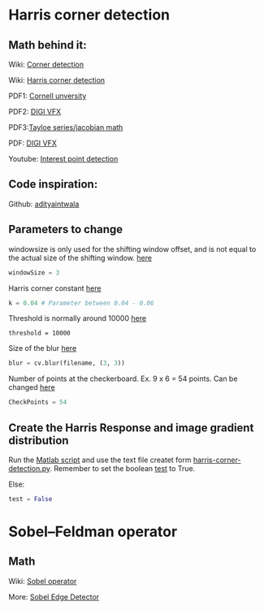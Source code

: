 # Harris corner detection

## Math behind it:

Wiki: [Corner detection](https://en.wikipedia.org/wiki/Corner_detection)

Wiki: [Harris corner detection](https://en.wikipedia.org/wiki/Harris_Corner_Detector)

PDF1: [Cornell unversity](http://www.cs.cornell.edu/courses/cs4670/2015sp/lectures/lec07_harris_web.pdf)

PDF2: [DIGI VFX](https://www.csie.ntu.edu.tw/~cyy/courses/vfx/20spring/lectures/handouts/lec06_feature_4up.pdf)

PDF3:[Tayloe series/jacobian math](http://www.cs.cmu.edu/~16385/s17/Slides/14.4_Alignment__LucasKanade.pdf)

PDF: [DIGI VFX](https://www.csie.ntu.edu.tw/~cyy/courses/vfx/20spring/lectures/handouts/lec06_feature_4up.pdf)

Youtube: [Interest point detection](https://www.youtube.com/watch?v=_qgKQGsuKeQ)

## Code inspiration:

Github: [adityaintwala](https://github.com/adityaintwala/Harris-Corner-Detection)

## Parameters to change
windowsize is only used for the shifting window offset, and is not equal to the actual size of the shifting window. [here](https://github.com/MadsRossen/fish_box/blob/f1947c68d0196c51ed7bfd74ac125ea4fe3149b0/harris-corner-detection.py#L11)
```python
windowSize = 3 
``` 
Harris corner constant [here](https://github.com/MadsRossen/fish_box/blob/f1947c68d0196c51ed7bfd74ac125ea4fe3149b0/harris-corner-detection.py#L12)
```python
k = 0.04 # Parameter between 0.04 - 0.06
```
Threshold is normally around 10000 [here](https://github.com/MadsRossen/fish_box/blob/f1947c68d0196c51ed7bfd74ac125ea4fe3149b0/harris-corner-detection.py#L13)
```
threshold = 10000
```
Size of the blur [here](https://github.com/MadsRossen/fish_box/blob/f1947c68d0196c51ed7bfd74ac125ea4fe3149b0/harris-corner-detection.py#L28)
```python
blur = cv.blur(filename, (3, 3))
```
Number of points at the checkerboard. Ex. 9 x 6 = 54 points. Can be changed [here](https://github.com/MadsRossen/fish_box/blob/f1947c68d0196c51ed7bfd74ac125ea4fe3149b0/harris-corner-detection.py#L15)
```python
CheckPoints = 54
```
## Create the Harris Response and image gradient distribution
Run the [Matlab script](https://github.com/MadsRossen/fish_box/blob/detection/HarrisResponse.m)
and use the text file createt form [harris-corner-detection.py](https://github.com/MadsRossen/fish_box/blob/detection/harris-corner-detection.py). Remember to set the boolean [test](https://github.com/MadsRossen/fish_box/blob/f1947c68d0196c51ed7bfd74ac125ea4fe3149b0/harris-corner-detection.py#L14) to True.

Else:
```python
test = False
```
# Sobel–Feldman operator

## Math 

Wiki: [Sobel operator](https://en.wikipedia.org/wiki/Sobel_operator)

More: [Sobel Edge Detector](https://homepages.inf.ed.ac.uk/rbf/HIPR2/sobel.htm)
